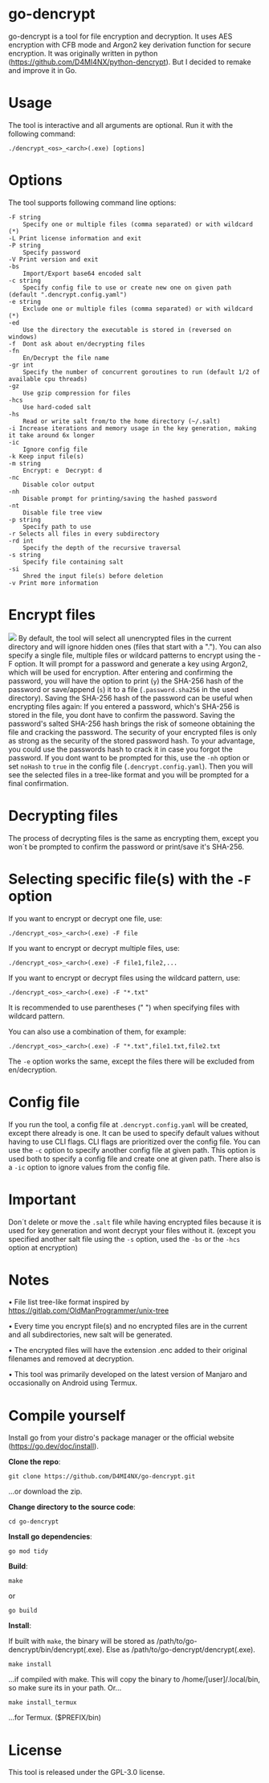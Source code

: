 # go-dencrypt
go-dencrypt is a tool for file encryption and decryption. It uses AES encryption with CFB mode and Argon2 key derivation function for secure encryption.
It was originally written in python (https://github.com/D4MI4NX/python-dencrypt). But I decided to remake and improve it in Go.

# Usage

The tool is interactive and all arguments are optional. Run it with the following command:

    ./dencrypt_<os>_<arch>(.exe) [options]

# Options

The tool supports following command line options:

    -F string
        Specify one or multiple files (comma separated) or with wildcard (*)
    -L Print license information and exit
    -P string
    	Specify password
    -V Print version and exit
    -bs
        Import/Export base64 encoded salt
    -c string
    	Specify config file to use or create new one on given path (default ".dencrypt.config.yaml")
    -e string
        Exclude one or multiple files (comma separated) or with wildcard (*)
    -ed
        Use the directory the executable is stored in (reversed on windows)
    -f  Dont ask about en/decrypting files
    -fn
        En/Decrypt the file name
    -gr int
        Specify the number of concurrent goroutines to run (default 1/2 of available cpu threads)
    -gz
        Use gzip compression for files
    -hcs
        Use hard-coded salt
    -hs
        Read or write salt from/to the home directory (~/.salt)
    -i Increase iterations and memory usage in the key generation, making it take around 6x longer
    -ic
    	Ignore config file
    -k Keep input file(s)
    -m string
        Encrypt: e  Decrypt: d
    -nc
        Disable color output
    -nh
        Disable prompt for printing/saving the hashed password
    -nt
    	Disable file tree view
    -p string
        Specify path to use
    -r Selects all files in every subdirectory
    -rd int
        Specify the depth of the recursive traversal
    -s string
        Specify file containing salt
    -si
        Shred the input file(s) before deletion
    -v Print more information

# Encrypt files
![](https://github.com/D4MI4NX/go-dencrypt/blob/main/dencrypt_demo_encrypt.GIF)
By default, the tool will select all unencrypted files in the current directory and will ignore hidden ones (files that start with a "."). You can also specify a single file, multiple files or wildcard patterns to encrypt using the -F option. It will prompt for a password and generate a key using Argon2, which will be used for encryption. After entering and confirming the password, you will have the option to print (`y`) the SHA-256 hash of the password or save/append (`s`) it to a file (`.password.sha256` in the used directory). Saving the SHA-256 hash of the password can be useful when encrypting files again: If you entered a password, which's SHA-256 is stored in the file, you dont have to confirm the password. Saving the password's salted SHA-256 hash brings the risk of someone obtaining the file and cracking the password. The security of your encrypted files is only as strong as the security of the stored password hash. To your advantage, you could use the passwords hash to crack it in case you forgot the password. If you dont want to be prompted for this, use the `-nh` option or set `noHash` to `true` in the config file (`.dencrypt.config.yaml`). Then you will see the selected files in a tree-like format and you will be prompted for a final confirmation.


# Decrypting files

The process of decrypting files is the same as encrypting them, except you won´t be prompted to confirm the password or print/save it's SHA-256.

# Selecting specific file(s) with the `-F` option

If you want to encrypt or decrypt one file, use:

    ./dencrypt_<os>_<arch>(.exe) -F file
If you want to encrypt or decrypt multiple files, use:

    ./dencrypt_<os>_<arch>(.exe) -F file1,file2,...
If you want to encrypt or decrypt files using the wildcard pattern, use:

    ./dencrypt_<os>_<arch>(.exe) -F "*.txt"

It is recommended to use parentheses (" ") when specifying files with wildcard pattern.

You can also use a combination of them, for example:

    ./dencrypt_<os>_<arch>(.exe) -F "*.txt",file1.txt,file2.txt

The `-e` option works the same, except the files there will be excluded from en/decryption.

# Config file

If you run the tool, a config file at `.dencrypt.config.yaml` will be created, except there already is one.
It can be used to specify default values without having to use CLI flags. CLI flags are prioritized over the config file.
You can use the `-c` option to specify another config file at given path. This option is used both to specify a config file and create one at given path.
There also is a `-ic` option to ignore values from the config file.

# Important

Don´t delete or move the `.salt` file while having encrypted files because it is used for key generation and wont decrypt your files without it. (except you specified another salt file using the `-s` option, used the `-bs` or the `-hcs` option at encryption)

# Notes

• File list tree-like format inspired by https://gitlab.com/OldManProgrammer/unix-tree

• Every time you encrypt file(s) and no encrypted files are in the current and all subdirectories, new salt will be generated.

• The encrypted files will have the extension .enc added to their original filenames and removed at decryption.

• This tool was primarily developed on the latest version of Manjaro and occasionally on Android using Termux.

# Compile yourself

Install go from your distro's package manager or the official website (https://go.dev/doc/install).

**Clone the repo**:

    git clone https://github.com/D4MI4NX/go-dencrypt.git

...or download the zip.

**Change directory to the source code**:

    cd go-dencrypt

**Install go dependencies**:

    go mod tidy

**Build**:

    make
  or

    go build

**Install**:

If built with `make`, the binary will be stored as /path/to/go-dencrypt/bin/dencrypt(.exe). Else as /path/to/go-dencrypt/dencrypt(.exe).


    make install
  ...if compiled with make. This will copy the binary to /home/[user]/.local/bin, so make sure its in your path. Or...

    make install_termux
  ...for Termux. ($PREFIX/bin)

# License

This tool is released under the GPL-3.0 license.

